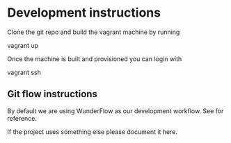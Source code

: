 Development instructions
========================

Clone the git repo and build the vagrant machine by running

vagrant up

Once the machine is built and provisioned you can login with

vagrant ssh

Git flow instructions
---------------------

By default we are using WunderFlow as our development workflow.
See [](http://wunderkraut.github.io/WunderFlow) for reference.

If the project uses something else please document it here.
